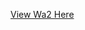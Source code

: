 <!DOCTYPE html>
<html>
<head>
<title>Welcome!</title>
</head>
<body>

<a href="dash4703.github.io/wa2" target="_blank">View Wa2 Here</a>

</body>
</html>

